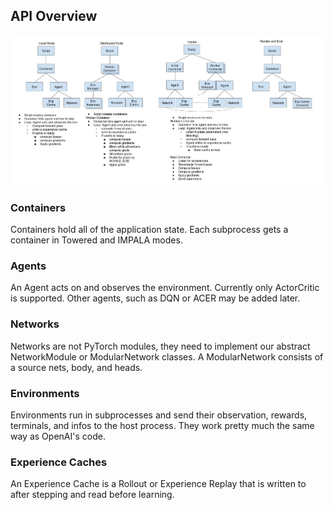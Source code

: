 ## API Overview
![architecture](../images/architecture.png)
### Containers
Containers hold all of the application state. Each subprocess gets a container 
in Towered and IMPALA modes.
### Agents
An Agent acts on and observes the environment.
Currently only ActorCritic is supported. Other agents, such as DQN or ACER may 
be added later.
### Networks
Networks are not PyTorch modules, they need to implement our abstract 
NetworkModule or ModularNetwork classes. A ModularNetwork consists of a 
source nets, body, and heads.
### Environments
Environments run in subprocesses and send their observation, rewards,
terminals, and infos to the host process. They work pretty much the same way as 
OpenAI's code.
### Experience Caches
An Experience Cache is a Rollout or Experience Replay that is written to after 
stepping and read before learning.
